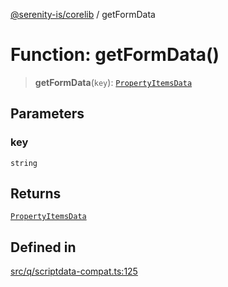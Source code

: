 [@serenity-is/corelib](../README.md) / getFormData

# Function: getFormData()

> **getFormData**(`key`): [`PropertyItemsData`](../interfaces/PropertyItemsData.md)

## Parameters

### key

`string`

## Returns

[`PropertyItemsData`](../interfaces/PropertyItemsData.md)

## Defined in

[src/q/scriptdata-compat.ts:125](https://github.com/serenity-is/serenity/blob/master/packages/corelib/src/q/scriptdata-compat.ts#L125)
